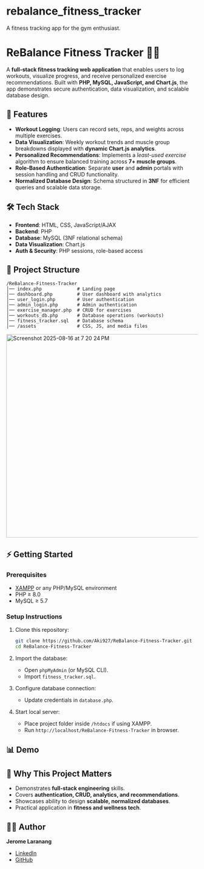 # rebalance_fitness_tracker
A fitness tracking app for the gym enthusiast.

# ReBalance Fitness Tracker 🏋️‍♂️

A **full-stack fitness tracking web application** that enables users to log workouts, visualize progress, and receive personalized exercise recommendations. Built with **PHP, MySQL, JavaScript, and Chart.js**, the app demonstrates secure authentication, data visualization, and scalable database design.

## 🚀 Features

* **Workout Logging**: Users can record sets, reps, and weights across multiple exercises.
* **Data Visualization**: Weekly workout trends and muscle group breakdowns displayed with **dynamic Chart.js analytics**.
* **Personalized Recommendations**: Implements a *least-used exercise* algorithm to ensure balanced training across **7+ muscle groups**.
* **Role-Based Authentication**: Separate **user** and **admin** portals with session handling and CRUD functionality.
* **Normalized Database Design**: Schema structured in **3NF** for efficient queries and scalable data storage.

## 🛠️ Tech Stack

* **Frontend**: HTML, CSS, JavaScript/AJAX
* **Backend**: PHP
* **Database**: MySQL (3NF relational schema)
* **Data Visualization**: Chart.js
* **Auth & Security**: PHP sessions, role-based access

## 📂 Project Structure

```
/ReBalance-Fitness-Tracker
│── index.php             # Landing page
│── dashboard.php         # User dashboard with analytics
│── user_login.php        # User authentication
│── admin_login.php       # Admin authentication
│── exercise_manager.php  # CRUD for exercises
│── workouts_db.php       # Database operations (workouts)
│── fitness_tracker.sql   # Database schema
│── /assets               # CSS, JS, and media files
```

<img width="762" height="535" alt="Screenshot 2025-08-16 at 7 20 24 PM" src="https://github.com/user-attachments/assets/13002306-cd5f-45cd-851c-81ff83bd6d6f" />

## ⚡ Getting Started

### Prerequisites

* [XAMPP](https://www.apachefriends.org/) or any PHP/MySQL environment
* PHP ≥ 8.0
* MySQL ≥ 5.7

### Setup Instructions

1. Clone this repository:

   ```bash
   git clone https://github.com/Aki927/ReBalance-Fitness-Tracker.git
   cd ReBalance-Fitness-Tracker
   ```
2. Import the database:

   * Open `phpMyAdmin` (or MySQL CLI).
   * Import `fitness_tracker.sql`.
3. Configure database connection:

   * Update credentials in `database.php`.
4. Start local server:

   * Place project folder inside `/htdocs` if using XAMPP.
   * Run `http://localhost/ReBalance-Fitness-Tracker` in browser.


## 📊 Demo



## 🎯 Why This Project Matters

* Demonstrates **full-stack engineering** skills.
* Covers **authentication, CRUD, analytics, and recommendations**.
* Showcases ability to design **scalable, normalized databases**.
* Practical application in **fitness and wellness tech**.


## 👨‍💻 Author

**Jerome Laranang**

* [LinkedIn](https://linkedin.com/in/jerome-laranang)
* [GitHub](https://github.com/Aki927)


